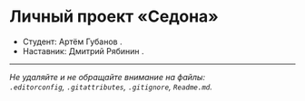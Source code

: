 # Личный проект «Седона»

* Студент: Артём Губанов .
* Наставник: Дмитрий Рябинин .

---

_Не удаляйте и не обращайте внимание на файлы:_<br>
_`.editorconfig`, `.gitattributes`, `.gitignore`, `Readme.md`._


